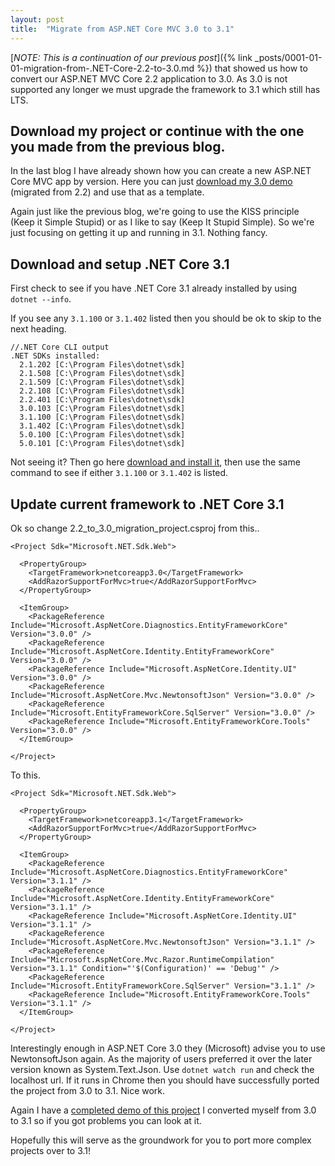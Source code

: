 ```yaml
---
layout: post
title:  "Migrate from ASP.NET Core MVC 3.0 to 3.1"
---
```


[_NOTE: This is a continuation of our previous post_]({% link _posts/0001-01-01-migration-from-.NET-Core-2.2-to-3.0.md  %}) that showed us how to convert our ASP.NET MVC Core 2.2 application to 3.0. As 3.0 is not supported any longer we must upgrade the framework to 3.1 which still has LTS.

## Download my project or continue with the one you made from the previous blog. ##

In the last blog I have already shown how you can create a new ASP.NET Core MVC app by version. Here you can just [download my 3.0 demo](https://github.com/LayersOfAbstraction/2.2_to_3.0_migration_project) (migrated from 2.2) and use that as a template.

Again just like the previous blog, we're going to use the KISS principle (Keep it Simple Stupid) or as I like to say (Keep It Stupid Simple). So we're just focusing on getting it up and running in 3.1. Nothing fancy.

## Download and setup .NET Core 3.1 ##

First check to see if you have .NET Core 3.1 already installed by using `dotnet --info`.


If you see any `3.1.100` or `3.1.402` listed then you should be ok to skip to the next heading.


```
//.NET Core CLI output
.NET SDKs installed:
  2.1.202 [C:\Program Files\dotnet\sdk]
  2.1.508 [C:\Program Files\dotnet\sdk]
  2.1.509 [C:\Program Files\dotnet\sdk]
  2.2.108 [C:\Program Files\dotnet\sdk]
  2.2.401 [C:\Program Files\dotnet\sdk]
  3.0.103 [C:\Program Files\dotnet\sdk]
  3.1.100 [C:\Program Files\dotnet\sdk]
  3.1.402 [C:\Program Files\dotnet\sdk]
  5.0.100 [C:\Program Files\dotnet\sdk]
  5.0.101 [C:\Program Files\dotnet\sdk]
```

Not seeing it? Then go here [download and install it](https://dotnet.microsoft.com/download), then use the same command to see if either `3.1.100` or `3.1.402` is listed.

## Update current framework to .NET Core 3.1 ##

Ok so change 2.2_to_3.0_migration_project.csproj from this..

```
<Project Sdk="Microsoft.NET.Sdk.Web">

  <PropertyGroup>
    <TargetFramework>netcoreapp3.0</TargetFramework>
    <AddRazorSupportForMvc>true</AddRazorSupportForMvc>
  </PropertyGroup>

  <ItemGroup>
    <PackageReference Include="Microsoft.AspNetCore.Diagnostics.EntityFrameworkCore" Version="3.0.0" />
    <PackageReference Include="Microsoft.AspNetCore.Identity.EntityFrameworkCore" Version="3.0.0" />
    <PackageReference Include="Microsoft.AspNetCore.Identity.UI" Version="3.0.0" />
    <PackageReference Include="Microsoft.AspNetCore.Mvc.NewtonsoftJson" Version="3.0.0" />
    <PackageReference Include="Microsoft.EntityFrameworkCore.SqlServer" Version="3.0.0" />
    <PackageReference Include="Microsoft.EntityFrameworkCore.Tools" Version="3.0.0" />
  </ItemGroup>

</Project>
```
To this.

```
<Project Sdk="Microsoft.NET.Sdk.Web">

  <PropertyGroup>
    <TargetFramework>netcoreapp3.1</TargetFramework>
    <AddRazorSupportForMvc>true</AddRazorSupportForMvc>
  </PropertyGroup>

  <ItemGroup>
    <PackageReference Include="Microsoft.AspNetCore.Diagnostics.EntityFrameworkCore" Version="3.1.1" />
    <PackageReference Include="Microsoft.AspNetCore.Identity.EntityFrameworkCore" Version="3.1.1" />
    <PackageReference Include="Microsoft.AspNetCore.Identity.UI" Version="3.1.1" />
    <PackageReference Include="Microsoft.AspNetCore.Mvc.NewtonsoftJson" Version="3.1.1" />
    <PackageReference Include="Microsoft.AspNetCore.Mvc.Razor.RuntimeCompilation" Version="3.1.1" Condition="'$(Configuration)' == 'Debug'" />
    <PackageReference Include="Microsoft.EntityFrameworkCore.SqlServer" Version="3.1.1" />
    <PackageReference Include="Microsoft.EntityFrameworkCore.Tools" Version="3.1.1" />
  </ItemGroup>

</Project>
```

Interestingly enough in ASP.NET Core 3.0 they (Microsoft) advise you to use NewtonsoftJson again. As the majority of users preferred it over the later version known as System.Text.Json. Use `dotnet watch run` and check the localhost url. If it runs in Chrome then you should have successfully ported the project from 3.0 to 3.1. Nice work.

Again I have a [completed demo of this project](https://github.com/LayersOfAbstraction/3.0_to_3.1_migration_project) I converted myself from 3.0 to 3.1 so if you got problems you can look at it. 

Hopefully this will serve as the groundwork for you to port more complex projects over to 3.1!